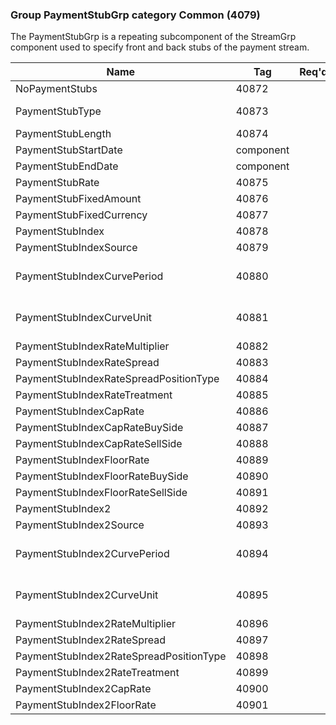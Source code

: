 ### Group PaymentStubGrp category Common (4079)

The PaymentStubGrp is a repeating subcomponent of the StreamGrp component used to specify front and back stubs of the payment stream.

| Name                                    | Tag       | Req'd | Documentation                                                                 |
|-----------------------------------------|-----------|----------|-------------------------------------------------------------------------------|
| NoPaymentStubs                          | 40872     |       |                                                                               |
| PaymentStubType                         | 40873     |       | Required if NoPaymentStubs(40872) > 0.                                        |
| PaymentStubLength                       | 40874     |       |                                                                               |
| PaymentStubStartDate                    | component |       |                                                                               |
| PaymentStubEndDate                      | component |       |                                                                               |
| PaymentStubRate                         | 40875     |       |                                                                               |
| PaymentStubFixedAmount                  | 40876     |       |                                                                               |
| PaymentStubFixedCurrency                | 40877     |       |                                                                               |
| PaymentStubIndex                        | 40878     |       |                                                                               |
| PaymentStubIndexSource                  | 40879     |       |                                                                               |
| PaymentStubIndexCurvePeriod             | 40880     |       | Conditionally required when PaymentStubIndexCurveUnit(40881) is specified.    |
| PaymentStubIndexCurveUnit               | 40881     |       | Conditionally required when PaymentStubIndexCurvePeriod(40880) is specified.  |
| PaymentStubIndexRateMultiplier          | 40882     |       |                                                                               |
| PaymentStubIndexRateSpread              | 40883     |       |                                                                               |
| PaymentStubIndexRateSpreadPositionType  | 40884     |       |                                                                               |
| PaymentStubIndexRateTreatment           | 40885     |       |                                                                               |
| PaymentStubIndexCapRate                 | 40886     |       |                                                                               |
| PaymentStubIndexCapRateBuySide          | 40887     |       |                                                                               |
| PaymentStubIndexCapRateSellSide         | 40888     |       |                                                                               |
| PaymentStubIndexFloorRate               | 40889     |       |                                                                               |
| PaymentStubIndexFloorRateBuySide        | 40890     |       |                                                                               |
| PaymentStubIndexFloorRateSellSide       | 40891     |       |                                                                               |
| PaymentStubIndex2                       | 40892     |       |                                                                               |
| PaymentStubIndex2Source                 | 40893     |       |                                                                               |
| PaymentStubIndex2CurvePeriod            | 40894     |       | Conditionally required when PaymentStubIndex2CurveUnit(40895) is specified.   |
| PaymentStubIndex2CurveUnit              | 40895     |       | Conditionally required when PaymentStubIndex2CurvePeriod(40894) is specified. |
| PaymentStubIndex2RateMultiplier         | 40896     |       |                                                                               |
| PaymentStubIndex2RateSpread             | 40897     |       |                                                                               |
| PaymentStubIndex2RateSpreadPositionType | 40898     |       |                                                                               |
| PaymentStubIndex2RateTreatment          | 40899     |       |                                                                               |
| PaymentStubIndex2CapRate                | 40900     |       |                                                                               |
| PaymentStubIndex2FloorRate              | 40901     |       |                                                                               |

